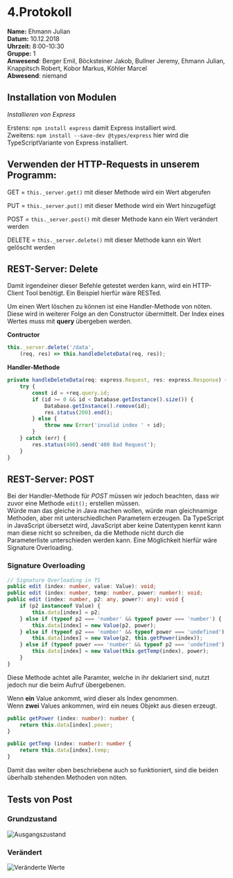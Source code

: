 # 4.Protokoll  
**Name:** Ehmann Julian   
**Datum:** 10.12.2018  
**Uhrzeit:** 8:00-10:30  
**Gruppe:** 1  
**Anwesend**: Berger Emil, Böcksteiner Jakob, Bullner Jeremy, Ehmann Julian, Knappitsch Robert, Kobor Markus, Köhler Marcel  
**Abwesend**: niemand  


## Installation von Modulen
  *Installieren von Express*
  
  Erstens:  `npm install express` damit Express installiert wird.  
  Zweitens:  `npm install --save-dev @types/express` hier wird die TypeScriptVariante von Express installiert.
  
## Verwenden der HTTP-Requests in unserem Programm:

GET = `this._server.get()`  mit dieser Methode wird ein Wert abgerufen  

PUT = `this._server.put()`  mit dieser Methode wird ein Wert hinzugefügt  

POST = `this._server.post()`  mit dieser Methode kann ein Wert verändert werden  

DELETE = `this._server.delete()` mit dieser Methode kann ein Wert gelöscht werden

## REST-Server: Delete  
   Damit irgendeiner dieser Befehle getestet werden kann, wird ein HTTP-Client Tool benötigt. Ein Beispiel hierfür wäre RESTed.  
   
   Um einen Wert löschen zu können ist eine Handler-Methode von nöten. Diese wird in weiterer Folge an den Constructor übermittelt. Der    Index eines Wertes muss mit **query** übergeben werden.  
   
  **Contructor**  
  
```typescript
this._server.delete('/data',
    (req, res) => this.handleDeleteData(req, res));
```

  **Handler-Methode**  
  
```typescript
private handleDeleteData(req: express.Request, res: express.Response) {
    try {
        const id = +req.query.id;
        if (id >= 0 && id < Database.getInstance().size()) {
            Database.getInstance().remove(id);
            res.status(200).end();
        } else {
            throw new Error('invalid index ' + id);
        }
    } catch (err) {
        res.status(400).send('400 Bad Request');
    }
}
```

## REST-Server: POST   
  
  Bei der Handler-Methode für *POST* müssen wir jedoch beachten, dass wir zuvor eine Methode `edit();` erstellen müssen.  
  Würde man das gleiche in Java machen wollen, würde man gleichnamige Methoden, aber mit unterschiedlichen Parametern erzeugen. Da     TypeScript in JavaScript übersetzt wird, JavaScript aber keine Datentypen kennt kann man diese nicht so schreiben, da die Methode nicht durch die Parameterliste unterschieden werden kann. Eine Möglichkeit hierfür wäre Signature Overloading.  
  
### Signature Overloading  

```typescript
// Signature Overloading in TS
public edit (index: number, value: Value): void;
public edit (index: number, temp: number, power: number): void;
public edit (index: number, p2: any, power?: any): void {
    if (p2 instanceof Value) {
        this.data[index] = p2;
    } else if (typeof p2 === 'number' && typeof power === 'number') {
        this.data[index] = new Value(p2, power);
    } else if (typeof p2 === 'number' && typeof power === 'undefined') {
        this.data[index] = new Value(p2, this.getPower(index));
    } else if (typeof power === 'number' && typeof p2 === 'undefined') {
        this.data[index] = new Value(this.getTemp(index), power);
    }
}
```  
 Diese Methode achtet alle Paramter, welche in ihr deklariert sind, nutzt jedoch nur die beim Aufruf übergebenen.  
 
 Wenn **ein** Value ankommt, wird dieser als Index genommen.  
 Wenn **zwei** Values ankommen, wird ein neues Objekt aus diesen erzeugt.
 
  
```typescript
public getPower (index: number): number {
    return this.data[index].power;
}

public getTemp (index: number): number {
    return this.data[index].temp;
}
```  
  Damit das weiter oben beschriebene auch so funktioniert, sind die beiden überhalb stehenden Methoden von nöten.

## Tests von Post

### Grundzustand
![Ausgangszustand](https://github.com/HTLMechatronics/m14-la1-sx/blob/ehmjum14/ehmjum14/Vorher.PNG)

### Verändert
![Veränderte Werte](https://github.com/HTLMechatronics/m14-la1-sx/blob/ehmjum14/ehmjum14/Nachher.PNG)
